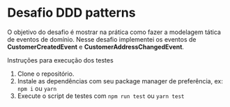# Desafio DDD patterns

O objetivo do desafio é mostrar na prática como fazer a modelagem tática de eventos de domínio.
Nesse desafio implementei os eventos de **CustomerCreatedEvent** e **CustomerAddressChangedEvent**.

Instruções para execução dos testes

1. Clone o repositório.
2. Instale as dependências com seu package manager de preferência, ex: `npm i` ou `yarn`
3. Execute o script de testes com `npm run test` ou `yarn test`

